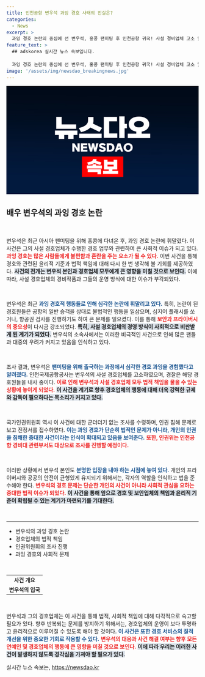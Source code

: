 ```yaml
---
title: 인천공항 변우석 과잉 경호 사태의 진실은?
categories:
  - News
excerpt: >
  과잉 경호 논란의 중심에 선 변우석, 홍콩 팬미팅 후 인천공항 귀국! 사설 경비업체 고소 및 경찰 내사 착수, 인권위 조사까지 진행 중. 이 사건의 전말과 파장은? 클릭해서 확인해보세요!
feature_text: >
  ## adskorea 실시간 뉴스 속보입니다.

  과잉 경호 논란의 중심에 선 변우석, 홍콩 팬미팅 후 인천공항 귀국! 사설 경비업체 고소 및 경찰 내사 착수, 인권위 조사까지 진행 중. 이 사건의 전말과 파장은? 클릭해서 확인해보세요!
image: '/assets/img/newsdao_breakingnews.jpg'
---
```


<p><img src="/assets/img/newsdao_breakingnews.jpg" alt="adskorea 속보" /></p>

<h2 data-ke-size="size26">배우 변우석의 과잉 경호 논란</h2>

<p data-ke-size="size16">&nbsp;</p>

<p>변우석은 최근 아시아 팬미팅을 위해 홍콩에 다녀온 후, 과잉 경호 논란에 휘말렸다. 이 사건은 그의 사설 경호업체가 수행한 경호 업무와 관련하여 큰 사회적 이슈가 되고 있다. <b><span style="color: #ee2323;">과잉 경호는 많은 사람들에게 불편함과 혼란을 주는 요소가 될 수 있다.</span></b> 이번 사건을 통해 경호와 관련된 윤리적 기준과 법적 책임에 대해 다시 한 번 생각해 볼 기회를 제공하였다. <b><span style="background-color: #21538527;">사건의 전개는 변우석 본인과 경호업체 모두에게 큰 영향을 미칠 것으로 보인다.</span></b> 이에 따라, 사설 경호업체의 경비작품과 그들의 운영 방식에 대한 이슈가 부각되었다.</p>

<p data-ke-size="size16">&nbsp;</p>

<p>변우석은 최근 <b><span style="color: #1a5490;">과잉 경호적 행동들로 인해 심각한 논란에 휘말리고 있다.</span></b> 특히, 논란이 된 경호원들은 공항의 일반 승객을 상대로 불법적인 행동을 일삼으며, 심지어 플래시를 쏘거나, 항공권 검사를 진행하기도 하여 큰 문제를 일으켰다. 이를 통해 <b><span style="color: #ee2323;">보안과 프라이버시의 중요성</span></b>이 다시금 강조되었다. <b><span style="background-color: #21538527;">특히, 사설 경호업체의 경영 방식이 사회적으로 비판받게 된 계기가 되었다.</span></b> 변우석의 소속사에서는 이러한 비극적인 사건으로 인해 많은 팬들과 대중의 우려가 커지고 있음을 인식하고 있다.</p>

<p data-ke-size="size16">&nbsp;</p>

<p>조사 결과, 변우석은 <b><span style="color: #1a5490;">팬미팅을 위해 출국하는 과정에서 심각한 경호 과잉을 경험했다고 알려졌다.</span></b> 인천국제공항공사는 변우석의 사설 경호업체를 고소하였으며, 경찰은 해당 경호원들을 내사 중이다. <b><span style="color: #ee2323;">이로 인해 변우석과 사설 경호업체 모두 법적 책임을 물을 수 있는 상황에 놓이게 되었다.</span></b> <b><span style="background-color: #21538527;">이 사건을 계기로 향후 경호업체의 행동에 대해 더욱 강력한 규제와 감독이 필요하다는 목소리가 커지고 있다.</span></b> </p>

<p data-ke-size="size16">&nbsp;</p>

<p>국가인권위원회 역시 이 사건에 대한 군더더기 없는 조사를 수령하며, 인권 침해 문제로 보고 진정서를 접수하였다. <b><span style="color: #1a5490;">이는 과잉 경호가 단순히 법적인 문제가 아니라, 개인의 인권을 침해한 중대한 사건이라는 인식이 확대되고 있음을 보여준다.</span></b> <b><span style="color: #ee2323;">또한, 인권위는 인천공항 경비대 관련부서도 대상으로 조사를 진행할 예정이다.</span></b> </p>

<p data-ke-size="size16">&nbsp;</p>

<p>이러한 상황에서 변우석 본인도 <b><span style="color: #1a5490;">분명한 입장을 내야 하는 시점에 놓여 있다.</span></b> 개인의 프라이버시와 공공의 안전이 균형있게 유지되기 위해서는, 각자의 역할을 인식하고 법을 준수해야 한다. <b><span style="color: #ee2323;">변우석의 경호 문제는 단순한 개인의 사건이 아니라 사회적 관심을 요하는 중대한 법적 이슈가 되었다.</span></b> <b><span style="background-color: #21538527;">이 사건을 통해 앞으로 경호 및 보안업체의 책임과 윤리적 기준이 확립될 수 있는 계기가 마련되기를 기대한다.</span></b> </p>

<p data-ke-size="size16">&nbsp;</p>

<hr>

<ul>
  <li>변우석의 과잉 경호 논란</li>
  <li>경호업체의 법적 책임</li>
  <li>인권위원회의 조사 진행</li>
  <li>과잉 경호의 사회적 문제</li>
</ul>

<p data-ke-size="size16">&nbsp;</p>

<table>
  <tr>
    <td style="text-align: center; height: 17px;"><b>사건 개요</b></td>
  </tr>
  <tr>
    <td style="text-align: center; height: 17px;"><b>변우석의 입국</b></td>
  </tr>
</table>

<p data-ke-size="size16">&nbsp;</p> 

<p>변우석과 그의 경호업체는 이 사건을 통해 법적, 사회적 책임에 대해 다각적으로 숙고할 필요가 있다. 향후 반복되는 문제를 방지하기 위해서는, 경호업체의 운영이 보다 투명하고 윤리적으로 이루어질 수 있도록 해야 할 것이다. <b><span style="color: #1a5490;">이 사건은 또한 경호 서비스의 질적 개선을 위한 중요한 기회로 작용할 수 있다.</span></b> <b><span style="color: #ee2323;">변우석의 대응과 사건 해결 여부는 향후 모든 연예인 및 경호업체의 행동에 큰 영향을 미칠 것으로 보인다.</span></b> <b><span style="background-color: #21538527;">이에 따라 우리는 이러한 사건이 발생하지 않도록 경각심을 가져야 할 필요가 있다.</span></b></p>
실시간 뉴스 속보는, <a href="https://newsdao.kr" rel="dofollow">https://newsdao.kr</a>


